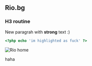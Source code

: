 ## Rio.bg
### H3 routine

New paragrah with **strong** text :)

```php
<?php echo 'im highlighted as fuck' ?>
```

![Rio home](/assets/img/projects/rio-3.jpg)

haha
